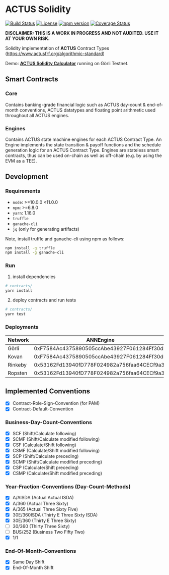 # **ACTUS** Solidity

[![Build Status](https://travis-ci.org/atpar/actus-solidity.svg?branch=MS1)](https://travis-ci.org/atpar/actus-solidity)
[![License](https://img.shields.io/badge/License-Apache%202.0-blue.svg)](https://opensource.org/licenses/Apache-2.0)
[![npm version](http://img.shields.io/npm/v/actus-solidity.svg?style=flat)](https://npmjs.org/package/actus-solidity "View this project on npm")
[![Coverage Status](https://coveralls.io/repos/github/atpar/actus-solidity/badge.svg?branch=MS1)](https://coveralls.io/github/atpar/actus-solidity?branch=MS1)

**DISCLAIMER: THIS IS A WORK IN PROGRESS AND NOT AUDITED. USE IT AT YOUR OWN RISK.**

Solidity implementation of **ACTUS** Contract Types (https://www.actusfrf.org/algorithmic-standard)

Demo: [**ACTUS Solidity Calculator**](https://www.atpar.io/actus-solidity-tool/dist/index.html) running on Görli Testnet.

## Smart Contracts

### Core
Contains banking-grade financial logic such as ACTUS day-count & end-of-month conventions, ACTUS datatypes and floating point arithmetic used throughout all ACTUS engines. 

### Engines
Contains ACTUS state machine engines for each ACTUS Contract Type. An Engine implements the state transition & payoff functions and the schedule generation logic for an ACTUS Contract Type. Engines are stateless smart contracts, thus can be used on-chain as well as off-chain (e.g. by using the EVM as a TEE).

## Development

### Requirements
- `node`: >=10.0.0 <11.0.0
- `npm`: >=6.8.0
- `yarn`: 1.16.0
- `truffle`
- `ganache-cli`
- `jq` (only for generating artifacts)

Note, install truffle and ganache-cli using npm as follows:
```sh
npm install -g truffle
npm install -g ganache-cli
```

### Run
1. install dependencies
```sh
# contracts/
yarn install
```

2. deploy contracts and run tests
```sh
# contracts/
yarn test
```

### Deployments
| Network  | ANNEngine                                  | PAMEngine                                  | SignedMath                                 |
|----------|--------------------------------------------|--------------------------------------------|--------------------------------------------|
| Görli    | 0xF7584Ac4375890505ccAbe43927F061284Ff30dD | 0xAd135adab829EEdc52a1c5c24741F4196f2D71A0 | 0xE9692a8E5eAaE6a01A82BB734A42cBA0A9b0541a |
| Kovan    | 0xF7584Ac4375890505ccAbe43927F061284Ff30dD | 0xAd135adab829EEdc52a1c5c24741F4196f2D71A0 | 0xE9692a8E5eAaE6a01A82BB734A42cBA0A9b0541a |
| Rinkeby  | 0x53162Fd13940fD778F024982a756faa64CECf9a3 | 0xBDB1624D894A62b4fB3B3D9bE20b1F69Ba969cD4 | 0x27bd9D7c156AF2BC60e0B2b458D716e080066697 |
| Ropsten  | 0x53162Fd13940fD778F024982a756faa64CECf9a3 | 0xBDB1624D894A62b4fB3B3D9bE20b1F69Ba969cD4 | 0x27bd9D7c156AF2BC60e0B2b458D716e080066697 |

## Implemented Conventions
- [x] Contract-Role-Sign-Convention (for PAM)
- [x] Contract-Default-Convention

### Business-Day-Count-Conventions
- [x] SCF (Shift/Calculate following)
- [x] SCMF (Shift/Calculate modified following)
- [x] CSF (Calculate/Shift following)
- [x] CSMF (Calculate/Shift modified following)
- [x] SCP (Shift/Calculate preceding)
- [x] SCMP (Shift/Calculate modified preceding)
- [x] CSP (Calculate/Shift preceding)
- [x] CSMP (Calculate/Shift modified preceding)

### Year-Fraction-Conventions (Day-Count-Methods)
- [x] A/AISDA (Actual Actual ISDA)
- [x] A/360 (Actual Three Sixty)
- [x] A/365 (Actual Three Sixty Five)
- [x] 30E/360ISDA (Thirty E Three Sixty ISDA)
- [x] 30E/360 (Thirty E Three Sixty)
- [ ] 30/360 (Thirty Three Sixty)
- [ ] BUS/252 (Business Two Fifty Two)
- [x] 1/1

### End-Of-Month-Conventions
- [x] Same Day Shift
- [x] End-Of-Month Shift
